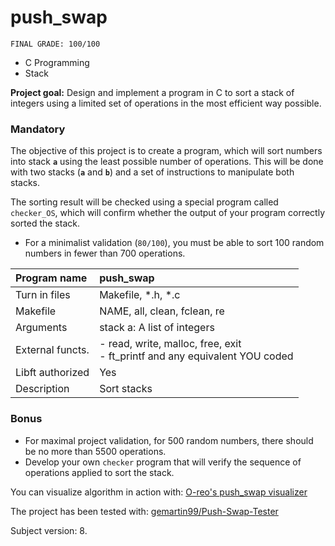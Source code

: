 # push_swap
```
FINAL GRADE: 100/100
```
- C Programming
- Stack

**Project goal:** Design and implement a program in C to sort a stack of integers using a limited set of operations in the most efficient way possible.

### Mandatory

The objective of this project is to create a program, which will sort numbers into stack **`a`** using the least possible number of operations. This will be done with two stacks (**`a`** and **`b`**) and a set of instructions to manipulate both stacks.

The sorting result will be checked using a special program called `checker_OS`, which will confirm whether the output of your program correctly sorted the stack.

* For a minimalist validation (`80/100`), you must be able to sort 100 random numbers in fewer than 700 operations.
  
| Program name | push_swap |
|:--- |:---|
| Turn in files | Makefile, *.h, *.c |
| Makefile  | NAME, all, clean, fclean, re |
| Arguments | stack a: A list of integers |
| External functs. | - read, write, malloc, free, exit<br>- ft_printf and any equivalent  YOU coded |
| Libft authorized | Yes |
| Description  | Sort stacks  |


### Bonus

* For maximal project validation, for 500 random numbers, there should be no more than 5500 operations.
* Develop your own `checker` program that will verify the sequence of operations applied to sort the stack.

You can visualize algorithm in action with: [O-reo's push_swap visualizer](https://github.com/o-reo/push_swap_visualizer)

The project has been tested with:
[gemartin99/Push-Swap-Tester](https://github.com/gemartin99/Push-Swap-Tester)

Subject version: 8.

